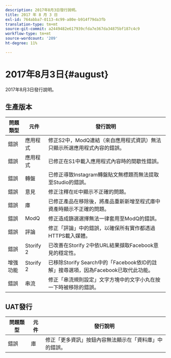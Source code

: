 ```yaml
---
description: 2017年8月3日發行說明。
title: 2017 年 8 月 3 日
exl-id: 764abba7-0113-4c99-a80e-b914f79da3fb
translation-type: tm+mt
source-git-commit: a2449482e617939cfda7e367da34875bf187c4c9
workflow-type: tm+mt
source-wordcount: '209'
ht-degree: 11%

---
```


# 2017年8月3日{#august}

2017年8月3日發行說明。

## 生產版本

| **問題類型** | **元件** | **發行說明** |
|---|---|---|
| 錯誤 | 應用程式 | 修正S2中，ModQ連結（來自應用程式資訊）無法只顯示所選應用程式內容的錯誤。 |
| 錯誤 | 應用程式 | 已修正在S1中載入應用程式內容時的間歇性錯誤。 |
| 錯誤 | 轉盤 | 已修正導致Instagram轉盤貼文無標題而無法提取至Studio的錯誤。 |
| 錯誤 | 意見 | 修正注釋在IE中顯示不正確的問題。 |
| 錯誤 | 庫 | 已修正產品在移除後，將產品重新新增至程式庫中資產時顯示不正確的問題。 |
| 錯誤 | ModQ | 修正造成篩選選擇無法一律套用至ModQ的錯誤。 |
| 錯誤 | 評論 | 修正「評論」中的錯誤，以確保所有實作都透過HTTPS載入媒體。 |
| 錯誤 | Storify 2 | 已改善在Storify 2中依URL結果擷取Facebook意見的穩定性。 |
| 增強功能 | Storify 2 | 已移除Storify Search中的「Facebook依ID的註解」搜尋選項，因為Facebook已取代此功能。 |
| 錯誤 | 串流 | 修正「串流規則設定」文字方塊中的文字小丸在按一下時被移除的錯誤。 |

## UAT發行

| **問題類型** | **元件** | **發行說明** |
|---|---|---|
| 錯誤 | 庫 | 修正「更多資訊」按鈕內容無法顯示在「資料庫」中的錯誤。 |
